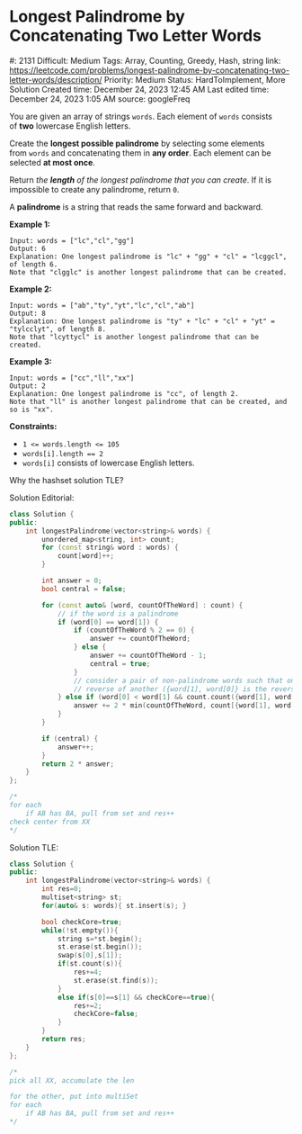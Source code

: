 # Longest Palindrome by Concatenating Two Letter Words

#: 2131
Difficult: Medium
Tags: Array, Counting, Greedy, Hash, string
link: https://leetcode.com/problems/longest-palindrome-by-concatenating-two-letter-words/description/
Priority: Medium
Status: HardToImplement, More Solution
Created time: December 24, 2023 12:45 AM
Last edited time: December 24, 2023 1:05 AM
source: googleFreq

You are given an array of strings `words`. Each element of `words` consists of **two** lowercase English letters.

Create the **longest possible palindrome** by selecting some elements from `words` and concatenating them in **any order**. Each element can be selected **at most once**.

Return *the **length** of the longest palindrome that you can create*. If it is impossible to create any palindrome, return `0`.

A **palindrome** is a string that reads the same forward and backward.

**Example 1:**

```
Input: words = ["lc","cl","gg"]
Output: 6
Explanation: One longest palindrome is "lc" + "gg" + "cl" = "lcggcl", of length 6.
Note that "clgglc" is another longest palindrome that can be created.

```

**Example 2:**

```
Input: words = ["ab","ty","yt","lc","cl","ab"]
Output: 8
Explanation: One longest palindrome is "ty" + "lc" + "cl" + "yt" = "tylcclyt", of length 8.
Note that "lcyttycl" is another longest palindrome that can be created.

```

**Example 3:**

```
Input: words = ["cc","ll","xx"]
Output: 2
Explanation: One longest palindrome is "cc", of length 2.
Note that "ll" is another longest palindrome that can be created, and so is "xx".

```

**Constraints:**

- `1 <= words.length <= 105`
- `words[i].length == 2`
- `words[i]` consists of lowercase English letters.

Why the hashset solution TLE?

Solution Editorial:

```cpp
class Solution {
public:
    int longestPalindrome(vector<string>& words) {
        unordered_map<string, int> count;
        for (const string& word : words) {
            count[word]++;
        }

        int answer = 0;
        bool central = false;

        for (const auto& [word, countOfTheWord] : count) {
            // if the word is a palindrome
            if (word[0] == word[1]) {
                if (countOfTheWord % 2 == 0) {
                    answer += countOfTheWord;
                } else {
                    answer += countOfTheWord - 1;
                    central = true;
                }
                // consider a pair of non-palindrome words such that one is the
                // reverse of another ({word[1], word[0]} is the reversed word)
            } else if (word[0] < word[1] && count.count({word[1], word[0]})) {
                answer += 2 * min(countOfTheWord, count[{word[1], word[0]}]);
            }
        }

        if (central) {
            answer++;
        }
        return 2 * answer;
    }
};

/*
for each
    if AB has BA, pull from set and res++
check center from XX
*/
```

Solution TLE:

```cpp
class Solution {
public:
    int longestPalindrome(vector<string>& words) {
        int res=0;
        multiset<string> st;
        for(auto& s: words){ st.insert(s); }

        bool checkCore=true;
        while(!st.empty()){
            string s=*st.begin();
            st.erase(st.begin());
            swap(s[0],s[1]);
            if(st.count(s)){
                res+=4;
                st.erase(st.find(s));
            }
            else if(s[0]==s[1] && checkCore==true){
                res+=2;
                checkCore=false;
            }
        }
        return res;
    }
};

/*
pick all XX, accumulate the len

for the other, put into multiSet
for each
    if AB has BA, pull from set and res++
*/
```